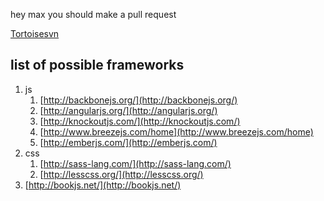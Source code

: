 hey max you should make a pull request

[Tortoisesvn](https://github.com/gegerlan/aog/wiki/Tortoisesvn)

list of possible frameworks
---
1. js
	1. [http://backbonejs.org/](http://backbonejs.org/)
	2. [http://angularjs.org/](http://angularjs.org/)
	3. [http://knockoutjs.com/](http://knockoutjs.com/)
	4. [http://www.breezejs.com/home](http://www.breezejs.com/home)
	5. [http://emberjs.com/](http://emberjs.com/)
2. css
	1. [http://sass-lang.com/](http://sass-lang.com/)
	2. [http://lesscss.org/](http://lesscss.org/)
6. [http://bookjs.net/](http://bookjs.net/) 	